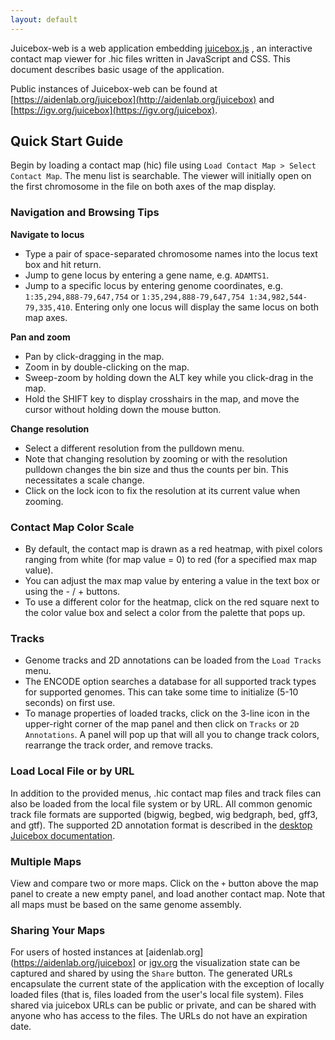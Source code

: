 ```yaml
---
layout: default
---
```


Juicebox-web is a web application embedding  [juicebox.js](https://github.com/igvteam/juicebox.js) , an interactive 
contact map viewer for .hic files written  in JavaScript and CSS.  This document describes basic usage of the application. 

Public instances of Juicebox-web can be found at [https://aidenlab.org/juicebox](http://aidenlab.org/juicebox) and
[https://igv.org/juicebox](https://igv.org/juicebox).


##  Quick Start Guide  

Begin by loading a contact map (hic) file using `Load Contact Map > Select Contact Map`. The menu list is searchable.
The viewer will initially open on the first chromosome in the file on both axes of the map display.

### Navigation and Browsing Tips

__Navigate to locus__

* Type a pair of space-separated chromosome names into the locus text box and hit return.
* Jump to gene locus by entering a gene name, e.g. `ADAMTS1`.
* Jump to a specific locus by entering genome coordinates, e.g. `1:35,294,888-79,647,754` or `1:35,294,888-79,647,754 1:34,982,544-79,335,410`. Entering only one locus will display the same locus on both map axes.

__Pan and zoom__

* Pan by click-dragging in the map. 
* Zoom in by double-clicking on the map. 
* Sweep-zoom by holding down the ALT key while you click-drag in the map.
* Hold the SHIFT key to display crosshairs in the map, and move the cursor without holding down the mouse button.

__Change resolution__

* Select a different resolution from the pulldown menu.
* Note that changing resolution by zooming or with the resolution pulldown changes the bin size and thus the counts per bin. This necessitates a scale change.
* Click on the lock icon to fix the resolution at its current value when zooming.

### Contact Map Color Scale

* By default, the contact map is drawn as a red heatmap, with pixel colors ranging from white (for map value = 0) to red (for a specified max map value). 
* You can adjust the max map value by entering a value in the text box or using the - / + buttons. 
* To use a different color for the heatmap, click on the red square next to the color value box and select a color from the palette that pops up.

### Tracks

* Genome tracks and 2D annotations can be loaded from the `Load Tracks` menu.
* The ENCODE option searches a database for all supported track types for supported genomes. This can take some time to initialize (5-10 seconds) on first use.
* To manage properties of loaded tracks, click on the 3-line icon in the upper-right corner of the map panel and then click on `Tracks` or `2D Annotations`. A panel will pop up that will all you to change track colors, rearrange the track order, and remove tracks.

### Load Local File or by URL

In addition to the provided menus, .hic contact map files and track files can also be loaded from the local file system or by URL.  All common genomic track file formats are supported (bigwig, begbed, wig bedgraph, bed, gff3, and gtf).
The supported 2D annotation format is described in the [desktop Juicebox documentation](https://github.com/theaidenlab/juicebox/wiki/Loading-Annotations-(Annotations-menu)#adding-2d-annotations).

### Multiple Maps

View and compare two or more maps. Click on the `+` button above the map panel to create a new empty panel, and load another contact map. Note that all maps must be based on the same genome assembly. 

### Sharing Your Maps

For users of hosted instances at [aidenlab.org](https://aidenlab.org/juicebox] or [igv.org](https://igv.org/juicebox) the visualization state can be captured and shared by using the `Share` button.  The generated URLs encapsulate the current state of the application with the exception of locally loaded files (that is, files loaded from the user's local file system).  Files shared via juicebox URLs can be public or private, and can be shared with anyone who has access to the files.  The URLs do not have an expiration date.





